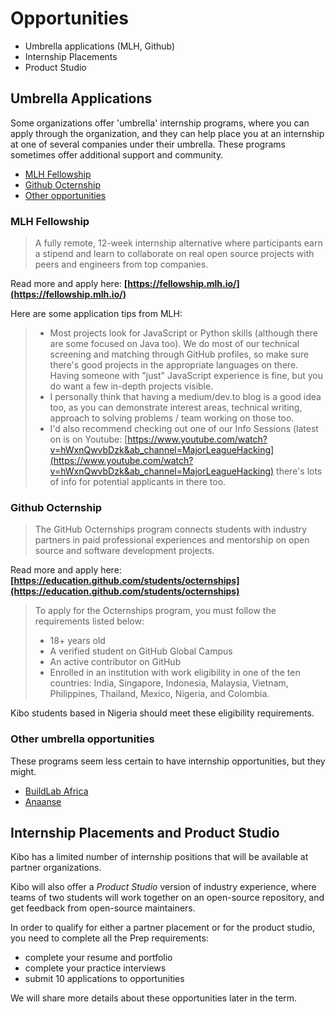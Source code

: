 # Opportunities

- Umbrella applications (MLH, Github)
- Internship Placements
- Product Studio

## Umbrella Applications

Some organizations offer 'umbrella' internship programs, where you can apply through the organization, and they can help place you at an internship at one of several companies under their umbrella. These programs sometimes offer additional support and community.

- [MLH Fellowship](#mlh-fellowship)
- [Github Octernship](#github-octernship)
- [Other opportunities](#other-opportunities)

### MLH Fellowship

> A fully remote, 12-week internship alternative where participants earn a stipend and learn to collaborate on real open source projects with peers and engineers from top companies.

Read more and apply here: **[https://fellowship.mlh.io/](https://fellowship.mlh.io/)**

Here are some application tips from MLH:

> - Most projects look for JavaScript or Python skills (although there are some focused on Java too). We do most of our technical screening and matching through GitHub profiles, so make sure there's good projects in the appropriate languages on there. Having someone with "just" JavaScript experience is fine, but you do want a few in-depth projects visible.
> - I personally think that having a medium/dev.to blog is a good idea too, as you can demonstrate interest areas, technical writing, approach to solving problems / team working on those too.
> - I'd also recommend checking out one of our Info Sessions (latest on is on Youtube: [https://www.youtube.com/watch?v=hWxnQwvbDzk&ab_channel=MajorLeagueHacking](https://www.youtube.com/watch?v=hWxnQwvbDzk&ab_channel=MajorLeagueHacking) there's lots of info for potential applicants in there too.

### Github Octernship

> The GitHub Octernships program connects students with industry partners in paid professional experiences and mentorship on open source and software development projects.

Read more and apply here: **[https://education.github.com/students/octernships](https://education.github.com/students/octernships)**

> To apply for the Octernships program, you must follow the requirements listed below:
>
> - 18+ years old
> - A verified student on GitHub Global Campus
> - An active contributor on GitHub
> - Enrolled in an institution with work eligibility in one of the ten countries: India, Singapore, Indonesia, Malaysia, Vietnam, Philippines, Thailand, Mexico, Nigeria, and Colombia.

Kibo students based in Nigeria should meet these eligibility requirements.

### Other umbrella opportunities

These programs seem less certain to have internship opportunities, but they might.

- [BuildLab Africa](https://linktr.ee/buildlabAfrica)
- [Anaanse](https://anaanse.com/)
<!--
- [Riipen](https://www.riipen.com/students)
- [GitStart](https://www.gitstart.dev/)
  -->

## Internship Placements and Product Studio

Kibo has a limited number of internship positions that will be available at partner organizations. 

Kibo will also offer a _Product Studio_ version of industry experience, where teams of two students will work together on an open-source repository, and get feedback from open-source maintainers.

In order to qualify for either a partner placement or for the product studio, you need to complete all the Prep requirements:

- complete your resume and portfolio
- complete your practice interviews
- submit 10 applications to opportunities

We will share more details about these opportunities later in the term.
